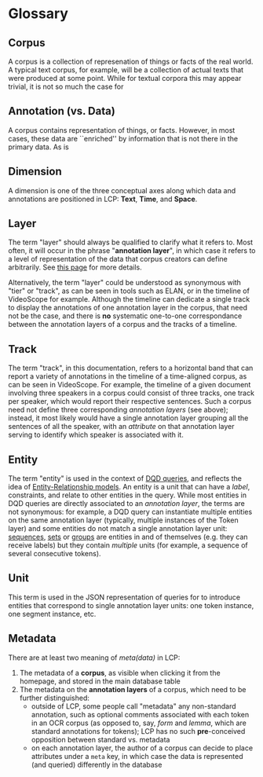 # Glossary

## Corpus

A corpus is a collection of represenation of things or facts of the real world. A typical text corpus, for example, will be a collection of actual texts that were produced at some point. While for textual corpora this may appear trivial, it is not so much the case for

## Annotation (vs. Data)

A corpus contains representation of things, or facts. However, in most cases, these data are ``enriched'' by information that is not there in the primary data. As is

## Dimension

A dimension is one of the three conceptual axes along which data and annotations are positioned in LCP: **Text**, **Time**, and **Space**.

## Layer

The term "layer" should always be qualified to clarify what it refers to. Most often, it will occur in the phrase "**annotation layer**", in which case it refers to a level of representation of the data that corpus creators can define arbitrarily. See [this page](model.md#layers) for more details.

Alternatively, the term "layer" could be understood as synonymous with "tier" or "track", as can be seen in tools such as ELAN, or in the timeline of VideoScope for example. Although the timeline can dedicate a single track to display the annotations of one annotation layer in the corpus, that need not be the case, and there is **no** systematic one-to-one correspondance between the annotation layers of a corpus and the tracks of a timeline.

## Track

The term "track", in this documentation, refers to a horizontal band that can report a variety of annotations in the timeline of a time-aligned corpus, as can be seen in VideoScope. For example, the timeline of a given document involving three speakers in a corpus could consist of three tracks, one track per speaker, which would report their respective sentences. Such a corpus need not define three corresponding _annotation layers_ (see above); instead, it most likely would have a single annotation layer grouping all the sentences of all the speaker, with an _attribute_ on that annotation layer serving to identify which speaker is associated with it.

## Entity

The term "entity" is used in the context of [DQD queries](dqd.md), and reflects the idea of [Entity-Relationship models](https://en.wikipedia.org/wiki/Entity%E2%80%93relationship_model). An entity is a unit that can have a _label_, constraints, and relate to other entities in the query. While most entities in DQD queries are directly associated to an _annotation layer_, the terms are not synonymous: for example, a DQD query can instantiate multiple entities on the same annotation layer (typically, multiple instances of the Token layer) and some entities do not match a single annotation layer unit: [sequences](sequence.md), [sets](set.md) or [groups](group.md) are entities in and of themselves (e.g. they can receive labels) but they contain _multiple_ units (for example, a sequence of several consecutive tokens).

## Unit

This term is used in the JSON representation of queries for to introduce entities that correspond to single annotation layer units: one token instance, one segment instance, etc.

## Metadata

There are at least two meaning of _meta(data)_ in LCP:

 1. The metadata of a **corpus**, as visible when clicking it from the homepage, and stored in the main database table
 2. The metadata on the **annotation layers** of a corpus, which need to be further distinguished:
    - outside of LCP, some people call "metadata" any non-standard annotation, such as optional comments associated with each token in an OCR corpus (as opposed to, say, _form_ and _lemma_, which are standard annotations for tokens); LCP has no such **pre**-conceived opposition between standard vs. metadata
    - on each annotation layer, the author of a corpus can decide to place attributes under a `meta` key, in which case the data is represented (and queried) differently in the database

